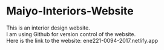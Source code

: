 # Maiyo-Interiors-Website
This is an interior design website.<br/>
I am using Github for version control of the website.</br>
Here is the link to the website: ene221-0094-2017.netlify.app

